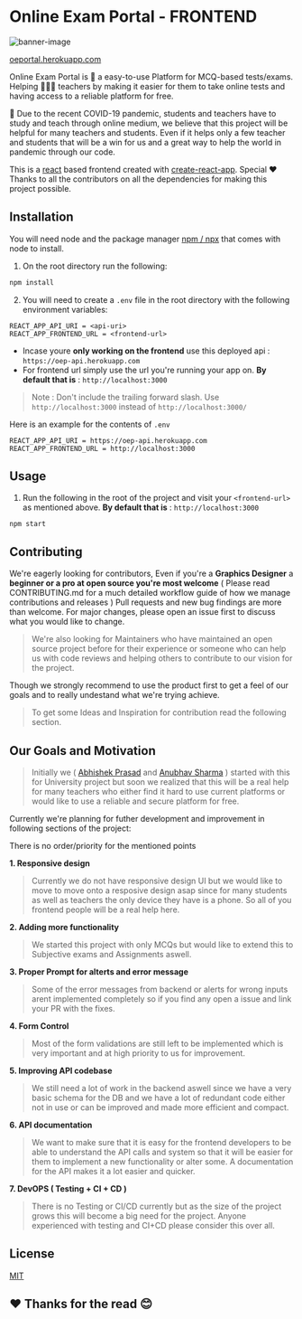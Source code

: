 # Online Exam Portal - FRONTEND

![banner-image](https://i.ibb.co/2YY8PfF/Screenshot-2021-04-26-at-11-32-41-AM.png)

[oeportal.herokuapp.com](https://oeportal.herokuapp.com/)

Online Exam Portal is 🔖 a easy-to-use Platform for MCQ-based tests/exams. Helping 👩🏻‍🏫 teachers by making it easier for them to take online tests and having access to a reliable platform for free.

🦠 Due to the recent COVID-19 pandemic, students and teachers have to study and teach through online medium, we believe that this project will be helpful for many teachers and students. Even if it helps only a few teacher and students that will be a win for us and a great way to help the world in pandemic through our code.

This is a [react](https://reactjs.org/) based frontend created with [create-react-app](https://github.com/facebook/create-react-app). Special ❤️ Thanks to all the contributors on all the dependencies for making this project possible.

## Installation

You will need node and the package manager [npm / npx](https://nodejs.org/en/download/) that comes with node to install.

1. On the root directory run the following:

```bash
npm install
```

2. You will need to create a `.env` file in the root directory with the following environment variables:

```
REACT_APP_API_URI = <api-uri>
REACT_APP_FRONTEND_URL = <frontend-url>
```

-   Incase youre **only working on the frontend** use this deployed api : `https://oep-api.herokuapp.com`
-   For frontend url simply use the url you're running your app on. **By default that is** : `http://localhost:3000`

> Note : Don't include the trailing forward slash. Use `http://localhost:3000` instead of `http://localhost:3000/`

Here is an example for the contents of `.env`

```
REACT_APP_API_URI = https://oep-api.herokuapp.com
REACT_APP_FRONTEND_URL = http://localhost:3000
```

## Usage

1. Run the following in the root of the project and visit your `<frontend-url>` as mentioned above. **By default that is** : `http://localhost:3000`

```
npm start
```

## Contributing

We're eagerly looking for contributors, Even if you're a **Graphics Designer** a **beginner or a pro at open source you're most welcome** ( Please read CONTRIBUTING.md for a much detailed workflow guide of how we manage contributions and releases )
Pull requests and new bug findings are more than welcome. For major changes, please open an issue first to discuss what you would like to change.

> We're also looking for Maintainers who have maintained an open source project before for their experience or someone who can help us with code reviews and helping others to contribute to our vision for the project.

Though we strongly recommend to use the product first to get a feel of our goals and to really undestand what we're trying achieve.

> To get some Ideas and Inspiration for contribution read the following section.

## Our Goals and Motivation

> Initially we ( [Abhishek Prasad](https://github.com/abhpd) and [Anubhav Sharma](https://github.com/19BCS1114) ) started with this for University project but soon we realized that this will be a real help for many teachers who either find it hard to use current platforms or would like to use a reliable and secure platform for free.

Currently we're planning for futher development and improvement in following sections of the project:

There is no order/priority for the mentioned points

**1. Responsive design**

> Currently we do not have responsive design UI but we would like to move to move onto a resposive design asap since for many students as well as teachers the only device they have is a phone. So all of you frontend people will be a real help here.

**2. Adding more functionality**

> We started this project with only MCQs but would like to extend this to Subjective exams and Assignments aswell.

**3. Proper Prompt for alterts and error message**

> Some of the error messages from backend or alerts for wrong inputs arent implemented completely so if you find any open a issue and link your PR with the fixes.

**4. Form Control**

> Most of the form validations are still left to be implemented which is very important and at high priority to us for improvement.

**5. Improving API codebase**

> We still need a lot of work in the backend aswell since we have a very basic schema for the DB and we have a lot of redundant code either not in use or can be improved and made more efficient and compact.

**6. API documentation**

> We want to make sure that it is easy for the frontend developers to be able to understand the API calls and system so that it will be easier for them to implement a new functionality or alter some. A documentation for the API makes it a lot easier and quicker.

**7. DevOPS ( Testing + CI + CD )**

> There is no Testing or CI/CD currently but as the size of the project grows this will become a big need for the project. Anyone experienced with testing and CI+CD please consider this over all.

## License

[MIT](https://choosealicense.com/licenses/mit/)

## ❤️ Thanks for the read 😊
